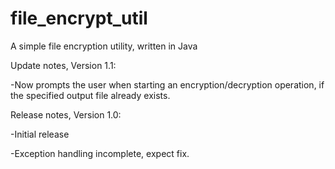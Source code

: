 # file_encrypt_util
A simple file encryption utility, written in Java

Update notes, Version 1.1:

-Now prompts the user when starting an encryption/decryption operation, if the specified output file already exists.

Release notes, Version 1.0:

-Initial release

-Exception handling incomplete, expect fix.
